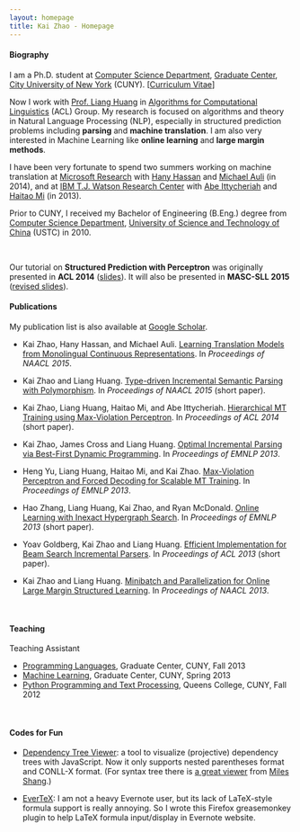 ```yaml
---
layout: homepage
title: Kai Zhao - Homepage
---
```


#### Biography

I am a Ph.D. student at [Computer Science Department](http://cs.gc.cuny.edu/), [Graduate Center](http://www.gc.cuny.edu/), [City University of New York](http://www.cuny.edu/index.html) (CUNY). [[Curriculum Vitae](cv.pdf)]

Now I work with [Prof. Liang Huang](http://acl.cs.qc.edu/~lhuang/) in [Algorithms for Computational Linguistics](http://acl.cs.qc.edu/) (ACL) Group. My research is focused on algorithms and theory in Natural Language Processing (NLP), especially in structured prediction problems including **parsing** and **machine translation**. I am also very interested in Machine Learning like **online learning** and **large margin methods**.

I have been very fortunate to spend two summers working on machine translation at [Microsoft Research](http://research.microsoft.com/en-us/) with [Hany Hassan](http://research.microsoft.com/en-us/people/hanyh/) and [Michael Auli](http://michaelauli.github.io/) (in 2014), and at [IBM T.J. Watson Research Center](http://www.research.ibm.com/labs/watson/) with [Abe Ittycheriah](https://www.linkedin.com/pub/abe-ittycheriah/1/142/466) and [Haitao Mi](http://researcher.watson.ibm.com/researcher/view.php?person=us-hmi) (in 2013).

Prior to CUNY, I received my Bachelor of Engineering (B.Eng.) degree from [Computer Science Department](http://cs.ustc.edu.cn/), [University of Science and Technology of China](http://www.ustc.edu.cn/) (USTC) in 2010.

<br />

<div class="alert alert-info">
              <p>Our tutorial on <b>Structured Prediction with Perceptron</b> was originally presented in <b>ACL 2014</b> (<a href="http://acl.cs.qc.edu/~lhuang/slides/perc-tutorial.pdf">slides</a>).  
              It will also be presented in <b>MASC-SLL 2015</b> (<a href="files/perc-tutorial-masc.pdf">revised slides</a>). </p>
</div>


#### Publications

My publication list is also available at [Google Scholar](http://scholar.google.com/citations?user=5CCzY6MAAAAJ&hl=en).

* Kai Zhao, Hany Hassan, and Michael Auli. [Learning Translation Models from Monolingual Continuous Representations](http://www.aclweb.org/anthology/N/N15/N15-1176.pdf). In _Proceedings of NAACL 2015_.

* Kai Zhao and Liang Huang. [Type-driven Incremental Semantic Parsing with Polymorphism](http://www.aclweb.org/anthology/N/N15/N15-1162.pdf). In _Proceedings of NAACL 2015_ (short paper).

* Kai Zhao, Liang Huang, Haitao Mi, and Abe Ittycheriah. [Hierarchical MT Training using Max-Violation Perceptron](http://www.aclweb.org/anthology/P/P14/P14-2127.pdf). In _Proceedings of ACL 2014_ (short paper).

* Kai Zhao, James Cross and Liang Huang. [Optimal Incremental Parsing via Best-First Dynamic Programming](http://aclweb.org/anthology/D/D13/D13-1071.pdf). In _Proceedings of EMNLP 2013_.

* Heng Yu, Liang Huang, Haitao Mi, and Kai Zhao. [Max-Violation Perceptron and Forced Decoding for Scalable MT Training](http://aclweb.org/anthology/D/D13/D13-1112.pdf). In _Proceedings of EMNLP 2013_.

* Hao Zhang, Liang Huang, Kai Zhao, and Ryan McDonald. [Online Learning with Inexact Hypergraph Search](http://aclweb.org/anthology/D/D13/D13-1093.pdf). In _Proceedings of EMNLP 2013_ (short paper).

* Yoav Goldberg, Kai Zhao and Liang Huang. [Efficient Implementation for Beam Search Incremental Parsers](http://www.aclweb.org/anthology/P/P13/P13-2111.pdf). In _Proceedings of ACL 2013_ (short paper).

* Kai Zhao and Liang Huang. [Minibatch and Parallelization for Online Large Margin Structured Learning](http://www.aclweb.org/anthology/N/N13/N13-1038.pdf). In _Proceedings of NAACL 2013_.

<br />

#### Teaching

Teaching Assistant

* [Programming Languages](http://acl.cs.qc.edu/~lhuang/teaching/PL/), Graduate Center, CUNY, Fall 2013
* [Machine Learning](http://acl.cs.qc.edu/~lhuang/teaching/machine-learning/), Graduate Center, CUNY, Spring 2013
* [Python Programming and Text Processing](http://acl.cs.qc.edu/~lhuang/teaching/python-2012f/), Queens College, CUNY, Fall 2012

<br />

#### Codes for Fun

* [Dependency Tree Viewer](deptreeviewer): a tool to visualize (projective) dependency trees with JavaScript. Now it only supports nested parentheses format and CONLL-X format. (For syntax tree there is [a great viewer](http://mshang.ca/syntree/) from [Miles Shang](http://mshang.ca/).)

* [EverTeX](http://github.com/kaayy/everTex): I am not a heavy Evernote user, but its lack of LaTeX-style formula support is really annoying. So I wrote this Firefox greasemonkey plugin to help LaTeX formula input/display in Evernote website.
